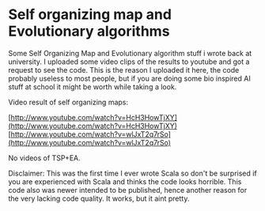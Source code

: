 Self organizing map and Evolutionary algorithms
==

Some Self Organizing Map and Evolutionary algorithm stuff i wrote back at university. I uploaded some video clips of the results to youtube and got a request to see the code. This is the reason I uploaded it here, the code probably useless to most people, but if you are doing some bio inspired AI stuff at school it might be worth while taking a look.


Video result of self organizing maps:

[http://www.youtube.com/watch?v=HcH3HowTjXY](http://www.youtube.com/watch?v=HcH3HowTjXY)
[http://www.youtube.com/watch?v=wlJxT2q7rSo](http://www.youtube.com/watch?v=wlJxT2q7rSo)

No videos of TSP+EA.

Disclaimer: This was the first time I ever wrote Scala so don't be surprised if you are experienced with Scala and thinks the code looks horrible. This code also was newer intended to be published, hence another reason for the very lacking code quality. It works, but it aint pretty. 